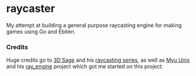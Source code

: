 # raycaster

My attempt at building a general purpose raycasting engine for making games using Go and Ebiten.

### Credits

Huge credits go to [3D Sage](https://www.youtube.com/channel/UCjdHbo8_vh3rxQ-875XGkvw) and his [raycasting series](https://www.youtube.com/watch?v=gYRrGTC7GtA), as well as [Myu Unix](https://github.com/Myu-Unix) and his [ray_engine](https://github.com/Myu-Unix/ray_engine) project which got me started on this project.
